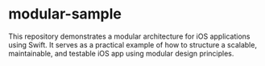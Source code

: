 # modular-sample
This repository demonstrates a modular architecture for iOS applications using Swift. It serves as a practical example of how to structure a scalable, maintainable, and testable iOS app using modular design principles.

